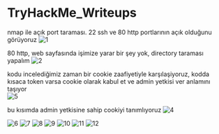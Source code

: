 # TryHackMe_Writeups

nmap ile açık port taraması. 22 ssh ve 80 http portlarının açık olduğunu görüyoruz
![1](https://github.com/HQPE/TryHackMe_Writeups/assets/65927735/d207f53c-da4d-42b5-815b-33149af200e0)

80 http, web sayfasında işimize yarar bir şey yok, directory taraması yapalım
![2](https://github.com/HQPE/TryHackMe_Writeups/assets/65927735/0a704600-ffac-44c6-8e20-c4f3ee7c77df)

kodu incelediğimiz zaman bir cookie zaafiyetiyle karşılaşiyoruz, kodda kısaca token varsa cookie olarak kabul et ve admin yetkisi ver anlamını taşıyor  
![5](https://github.com/HQPE/TryHackMe_Writeups/assets/65927735/b06664c5-d296-4e5c-ad17-5681f1747a7b)

bu kısımda admin yetkisine sahip cookiyi tanımlıyoruz
![4](https://github.com/HQPE/TryHackMe_Writeups/assets/65927735/158a5fc1-08a4-411a-bc75-db9f41a5b3c1)



![6](https://github.com/HQPE/TryHackMe_Writeups/assets/65927735/aa0d3f6f-9d09-4445-8eca-ef2f1bb77f62)
![7](https://github.com/HQPE/TryHackMe_Writeups/assets/65927735/8ad2ecb4-7e9d-4ccd-89b2-3f9ed4e8d28b)
![8](https://github.com/HQPE/TryHackMe_Writeups/assets/65927735/ecfdfb68-50af-49ac-8c3c-0ab1373be38c)
![9](https://github.com/HQPE/TryHackMe_Writeups/assets/65927735/9f016c22-9b0f-4b2a-b4b4-d61e07e780a9)
![10](https://github.com/HQPE/TryHackMe_Writeups/assets/65927735/0148445b-d705-48de-ada1-f10ffb64e084)
![11](https://github.com/HQPE/TryHackMe_Writeups/assets/65927735/11b8ceaa-09e4-4e3f-9b5d-1dc0ca95f90b)
![12](https://github.com/HQPE/TryHackMe_Writeups/assets/65927735/3e9baedb-3449-4e2b-abbe-1f95323db169)
